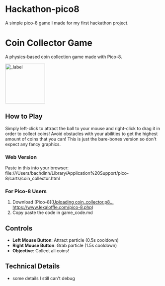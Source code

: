 # Hackathon-pico8
A simple pico-8 game I made for my first hackathon project.

# Coin Collector Game

A physics-based coin collection game made with Pico-8.

<img width="128" height="128" alt="_label" src="https://github.com/user-attachments/assets/44df4e69-b616-4ced-89e5-499932c07143" />




## How to Play
Simply left-click to attract the ball to your mouse and right-click to drag it in order to collect coins!
Avoid obstacles with your abilities to get the highest amount of coins that you can!
This is just the bare-bones version so don't expect any fancy graphics.

### Web Version
 Paste in this into your browser: file:///Users/bachdinh/Library/Application%20Support/pico-8/carts/coin_collector.html

### For Pico-8 Users
1. Download [Pico-8]([Uploading coin_collector.p8…]()
https://www.lexaloffle.com/pico-8.php)
2. Copy paste the code in game_code.md

## Controls
- **Left Mouse Button**: Attract particle (0.5s cooldown)
- **Right Mouse Button**: Grab particle (1.5s cooldown)
- **Objective**: Collect all coins!

## Technical Details
- some details I still can't debug

